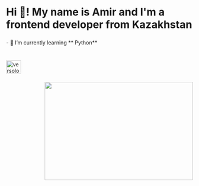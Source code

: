 <h1 align="left">Hi 👋! My name is Amir and I'm a frontend developer from Kazakhstan</h1>

###

<p align="left">- 🌱 I’m currently learning ** Python**<br><br></p>

###

<div align="left">
  </a> <a href="https://www.leetcode.com/versolom" target="blank"><img src="https://raw.githubusercontent.com/rahuldkjain/github-profile-readme-generator/master/src/images/icons/Social/leet-code.svg" alt="versolom" height="35" width="40" /></a>
</div>

###

<img align="right" height="265" width="400" src="https://i.pinimg.com/564x/06/b3/47/06b347fb58fc9ad895ea3b7e3528f509.jpg"  />

